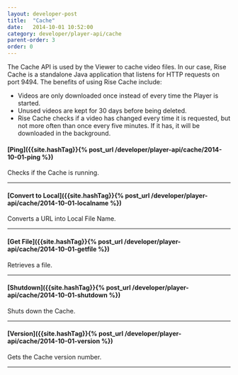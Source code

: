 ```yaml
---
layout: developer-post
title:  "Cache"
date:   2014-10-01 10:52:00
category: developer/player-api/cache
parent-order: 3
order: 0
---
```


The Cache API is used by the Viewer to cache video files. In our case, Rise Cache is a standalone Java application that listens for HTTP requests on port 9494. The benefits of using Rise Cache include:

- Videos are only downloaded once instead of every time the Player is started.
- Unused videos are kept for 30 days before being deleted.
- Rise Cache checks if a video has changed every time it is requested, but not more often than once every five minutes. If it has, it will be downloaded in the background.

#### [Ping]({{site.hashTag}}{% post_url /developer/player-api/cache/2014-10-01-ping %})

Checks if the Cache is running.

***

#### [Convert to Local]({{site.hashTag}}{% post_url /developer/player-api/cache/2014-10-01-localname %})

Converts a URL into Local File Name.

***

#### [Get File]({{site.hashTag}}{% post_url /developer/player-api/cache/2014-10-01-getfile %})

Retrieves a file.

***

#### [Shutdown]({{site.hashTag}}{% post_url /developer/player-api/cache/2014-10-01-shutdown %})

Shuts down the Cache.

***

#### [Version]({{site.hashTag}}{% post_url /developer/player-api/cache/2014-10-01-version %})

Gets the Cache version number.

***
